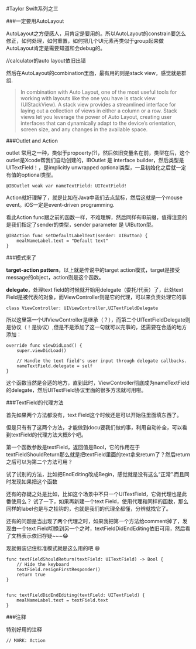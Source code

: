 #Taylor Swift系列之三

###一定要用AutoLayout

AutoLayout之方便感人，用肯定是要用的。所以AutoLayout的constrain要怎么修正，如何处理，如何重置，如何把几个UI元素再类似于group起来做AutoLayout肯定是需要知道和会debug的。


//calculator的auto layout依旧出错

然后在AutoLayout的combination里面，最有用的则是stack view，感觉就是群组.

>In combination with Auto Layout, one of the most useful tools for working with layouts like the one you have is stack view (UIStackView). A stack view provides a streamlined interface for laying out a collection of views in either a column or a row. Stack views let you leverage the power of Auto Layout, creating user interfaces that can dynamically adapt to the device’s orientation, screen size, and any changes in the available space.


###Outlet and Action

outlet 常用之一种，类似于propoerty(?)，然后依旧变量名在前，类型在后，这个outlet是Xcode帮我们自动创建的，IBOutlet 是 interface builder，然后类型是UITextField！，是implicitly unwrapped optional类型，一旦初始化之后就一定有值的optional类型。

    @IBOutlet weak var nameTextField: UITextField!




Action就好理解了，就是比如在Java中我们去点鼠标，然后这就是一个mouse event。iOS一定是event-driven programming.

看此Action func跟之前的函数一样，不难理解，然后同样有IB前缀，值得注意的是我们指定了sender的类型，sender parameter 是 UIButton型。


    @IBAction func setDefaultLabelText(sender: UIButton) {
    	mealNameLabel.text = "Default text"
    }
    
    
###模式来了

**target-action pattern**，以上就是传说中的target action模式，target是接受message的object，action则是这个函数。

**delegate**，处理text field的时候就开始用delegate（委托/代表）了，此处text Field是被代表的对象，而ViewController则是它的代理，可以来负责处理它的事


	class ViewController: UIViewController,UITextFieldDelegate



所以这里第一个UIViewController是继承（？），而第二个UITextFieldDelegate则是协议（！是协议）,但是不是添加了这一句就可以完事的，还需要在合适的地方添加：

    override func viewDidLoad() {
        super.viewDidLoad()
        
        // Handle the text field's user input through delegate callbacks.
        nameTextField.delegate = self
    }


这个函数当然是合适的地方，直到此时，ViewController彻底成为nameTextField的delegate，然后UITextField协议里面的很多方法就可用啦。


	
###TextField的代理方法

首先如果两个方法都没有，text Field这个时候还是可以开始往里面填东西了。

但是只有有了这两个方法，才能做到docu要我们做的事，利用自动补全，可以看到textField的代理方法大概8个吧。

第一个函数参数是textField，返回值是Bool，它的作用在于textFieldShouldReturn那么就是把textField里面的text拿来return了？然后return之后可以为第二个方法可用？

试了试别的方法，比如把EndEditing改成Begin，感觉就是没有这么“正常”.而且同时发现如果把这个函数

还有的存疑之处是比如，比如这个场景中不只一个UITextField，它做代理也是此番使用么？
试了一下，如果再新建一个text Field，使用代理和同样的函数，那么同样的label也是与之挂钩的，也就是我们的代理全都懂，分辨就找它了。

还有的问题是当出现了两个代理之时，如果我把第一个方法给comment掉了，发现由一个text Field切换到另一个之时，textFieldDidEndEditing依旧可用，然后看了文档表示依旧存疑~~~😂

现就假装记住标准模式就是这么用的吧 😄



    
    func textFieldShouldReturn(textField: UITextField) -> Bool {
        // Hide the keyboard
        textField.resignFirstResponder()
        return true
    }
    

    func textFieldDidEndEditing(textField: UITextField) {
        mealNameLabel.text = textField.text
    }


###注释

特别好用的注释

	// MARK: Action

